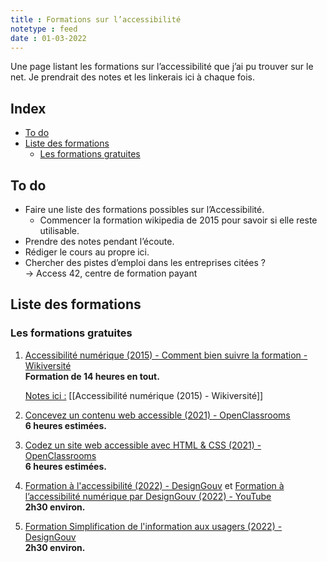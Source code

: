 ```yaml
---
title : Formations sur l’accessibilité
notetype : feed
date : 01-03-2022
---
```

Une page listant les formations sur l’accessibilité que j’ai pu trouver sur le net. Je prendrait des notes et les linkerais ici à chaque fois.

## Index
<!-- TOC titleSize:2 tabSpaces:2 depthFrom:1 depthTo:3 withLinks:1 updateOnSave:1 orderedList:0 skip:1 title:0 charForUnorderedList:* -->
* [To do](#to-do)
* [Liste des formations](#liste-des-formations)
  * [Les formations gratuites](#les-formations-gratuites)
<!-- /TOC -->

## To do

- Faire une liste des formations possibles sur l’Accessibilité.
  - Commencer la formation wikipedia de 2015 pour savoir si elle reste utilisable.
- Prendre des notes pendant l’écoute.
- Rédiger le cours au propre ici.  
- Chercher des pistes d’emploi dans les entreprises citées ?  
  -> Access 42, centre de formation payant

## Liste des formations  

### Les formations gratuites  

1. [Accessibilité numérique (2015) - Comment bien suivre la formation - Wikiversité](https://fr.wikiversity.org/wiki/Accessibilte_numerique-Comment_bien_suivre_la_formation "Accessibilité numérique (2015) - Comment bien suivre la formation - Wikiversité")  
	**Formation de 14 heures en tout.**  
	
	<ins>Notes ici :</ins> [[Accessibilité numérique (2015) - Wikiversité]]  
	

2. [Concevez un contenu web accessible (2021) - OpenClassrooms](https://openclassrooms.com/fr/courses/6691346-concevez-un-contenu-web-accessible)  
	**6 heures estimées.**

3. [Codez un site web accessible avec HTML & CSS (2021) - OpenClassrooms](https://openclassrooms.com/fr/courses/6691451-codez-un-site-web-accessible-avec-html-css)  
	**6 heures estimées.**

4. [Formation à l'accessibilité (2022) - DesignGouv](https://design.numerique.gouv.fr/formations/accessibilite/) et [Formation à l’accessibilité numérique par DesignGouv (2022) - YouTube](https://www.youtube.com/watch?v=_5zIrh-LDto&t=2456s)  
	**2h30 environ.**  

5. [Formation Simplification de l'information aux usagers (2022) - DesignGouv](https://design.numerique.gouv.fr/formations/simplification-information/)  
	**2h30 environ.**  
